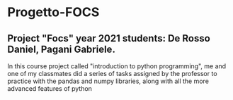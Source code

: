 # Progetto-FOCS
## Project "Focs" year 2021 students: De Rosso Daniel, Pagani Gabriele. <br>
In this course project called "introduction to python programming", me and one of my classmates did a series of tasks assigned by the professor to practice with the pandas and numpy libraries, along with all the more advanced features of python
